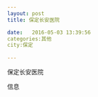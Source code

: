 ```yaml
--- 
layout: post 
title: 保定长安医院

date:   2016-05-03 13:39:56 
categories:其他  
city:保定
  
--- 
```

   
保定长安医院

信息

